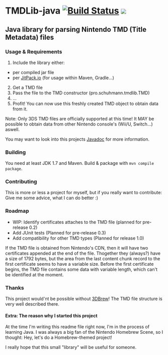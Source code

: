 # TMDLib-java [![Build Status](https://travis-ci.org/c-schuhmann/TMDLib-java.svg?branch=master)](https://travis-ci.org/c-schuhmann/TMDLib-java) [![](https://jitpack.io/v/c-schuhmann/TMDLib-java.svg)](https://jitpack.io/#c-schuhmann/TMDLib-java)
## Java library for parsing Nintendo TMD (Title Metadata) files

### Usage & Requirements
1. Include the library either:
  * per compiled jar file
  * per [JitPack.io](https://jitpack.io/#c-schuhmann/TMDLib-java/) (for usage within Maven, Gradle...)
2. Get a TMD file
3. Pass the file to the TMD constructor (pro.schuhmann.tmdlib.TMD)
4. ...
5. Profit! You can now use this freshly created TMD object to obtain data from it.

Note: Only 3DS TMD files are officially supported at this time! It MAY be possible to obtain data from other Nintendo 
console's (Wii/U, Switch...) aswell.

You may want to look into this projects 
[Javadoc](https://c-schuhmann.github.io/TMDLib-java/) for more information.

### Building
You need at least JDK 1.7 and Maven.
Build & package with `mvn compile package`.

### Contributing
This is more or less a project for myself, but if you really want to contribute: 
Give me some advice, what I can do better :)

### Roadmap
- WIP: Identify certificates attaches to the TMD file (planned for pre-release 0.2)
- Add JUnit tests (Planned for pre-release 0.3)
- Add compatibility for other TMD types (Planned for release 1.0)

If the TMD file is obtained from Nintendo's CDN, then it will have two certificates appended at the end of the file. 
Thogether they (always?) have a size of 1792 bytes, but the area from the last content chunk record to the first 
certificate seems to have a variable size. Before the first certificate begins, the TMD file contains some data with 
variable length, which can't be identified at the moment.

### Thanks
This project would'nt be possible without [3DBrew](https://3dbrew.org/wiki/Title_metadata)!
The TMD file structure is very well described there.

#### Extra: The reason why I started this project
At the time I'm writing this readme file right now, I'm in the process of learning Java.
I was always a big fan of the Nintendo Homebrew Scene, so I thought: Hey, let's do a Homebrew-themed project!

I really hope that this small "library" will be useful for someone.